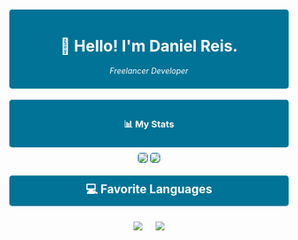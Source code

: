 <div align="center" style="background-color: #007396; padding: 10px; border-radius: 5px; margin-top: 20px;">
  <h1 style="color: white;">👋 Hello! I'm Daniel Reis.</h1>
  <p style="color: white; font-style: italic;"F>Freelancer Developer</p>
</div>

<div align="center" style="background-color: #007396; padding: 10px; border-radius: 5px; margin-top: 20px;">
  <h3 style="color: white;">📊 My Stats</h3>
</div>

<div align="center">
  <img src="https://github-readme-stats.vercel.app/api?username=DevDaaniel&theme=slateorange&hide_border=false&include_all_commits=true&count_private=true" style="border: 1px solid #007396; border-radius: 5px; margin-top: 10px;">
  <img src="https://github-readme-streak-stats.herokuapp.com/?user=DevDaaniel&theme=slateorange&hide_border=false" style="border: 1px solid #007396; border-radius: 5px; margin-top: 10px;">
</div>

<div align="center">
  <h2 style="background-color: #007396; color: white; padding: 10px; border-radius: 5px; margin-top: 20px;">💻 Favorite Languages</h2>
</div>

<div align="center">
  <img src="https://img.shields.io/badge/java-%23ED8B00.svg?style=for-the-badge&logo=openjdk&logoColor=white" style="margin: 10px;">
  <img src="https://img.shields.io/badge/go-%2300ADD8.svg?style=for-the-badge&logo=go&logoColor=white" style="margin: 10px;">
</div>
